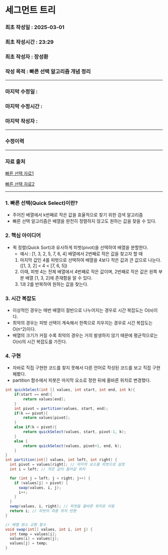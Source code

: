 # 세그먼트 트리

### 최초 작성일 : 2025-03-01
### 최초 작성시간 : 23:29
### 최초 작성자 : 장성환
### 작성 목적 : 빠른 선택 알고리즘 개념 정리

---

### 마지막 수정일 :
### 마지막 수정시간 :
### 마지막 작성자 :

---

### 수정이력

---

### 자료 출처

[빠른 선택 자료1](https://yoeubi.github.io/data-structure/11-index)

[빠른 선택 자료2](https://www.daleseo.com/quick-select/)

---
### 1. 빠른 선택(Quick Select)이란?

* 주어진 배열에서 k번째로 작은 값을 효율적으로 찾기 위한 검색 알고리즘  
* 빠른 선택 알고리즘은 배열을 완전히 정렬하지 않고도 원하는 값을 찾을 수 있다.

### 2. 핵심 아이디어

* 퀵 정렬(Quick Sort)과 유사하게 피벗(pivot)을 선택하여 배열을 분할한다.
  * 예시 : [1, 3, 2, 5, 7, 6, 4] 배열에서 2번째로 작은 값을 찾고자 할 때 
  1. 마지막 값인 4를 피벗으로 선택하여 배열을 4보다 작은 값과 큰 값으로 나눈다.([1, 3, 2] < 4 < [7, 6, 5])
  2. 이때, 피벗 4는 전체 배열에서 4번째로 작은 값이며, 2번째로 작은 값은 왼쪽 부분 배열 [1, 3, 2]에 존재함을 알 수 있다.
  3. 1과 2를 반복하여 원하는 값을 찾는다.

### 3. 시간 복잡도

* 이상적인 경우는 매번 배열이 절반으로 나누어지는 경우로 시간 복잡도는 O(n)이다.
* 최악의 경우는 피벗 선택이 계속해서 한쪽으로 치우지는 경우로 시간 복잡도는 O(n^2)이다.
* 배열의 크기가 커질 수록 최악의 경우는 거의 발생하지 않기 때문에 평균적으로는 O(n)의 시간 복잡도를 가진다.

### 4. 구현

* 자바로 직접 구현한 코드를 찾지 못해서 다른 언어로 작성된 코드를 보고 직접 구현해봤다.
* partition 함수에서 피봇은 마지막 요소로 정한 뒤에 올바른 위치로 변경했다.
```java
int quickSelect(int [] values, int start, int end, int k){
    if(start == end){
        return values[end];
    }
    int pivot = partition(values, start, end);
    if(k == pivot){
        return values[pivot];
    }
    else if(k < pivot){
        return quickSelect(values, start, pivot-1, k);
    }
    else {
        return quickSelect(values, pivot+1, end, k);
    }
}
int partition(int[] values, int left, int right) {
  int pivot = values[right]; // 마지막 요소를 피벗으로 설정
  int i = left; // 작은 값이 들어갈 위치

  for (int j = left; j < right; j++) {
    if (values[j] < pivot) {
      swap(values, i, j);
      i++;
    }
  }
  swap(values, i, right); // 피벗을 올바른 위치로 이동
  return i; // 피벗의 최종 위치 반환
}

// 배열 원소 교환 함수
void swap(int[] values, int i, int j) {
  int temp = values[i];
  values[i] = values[j];
  values[j] = temp;
}
```